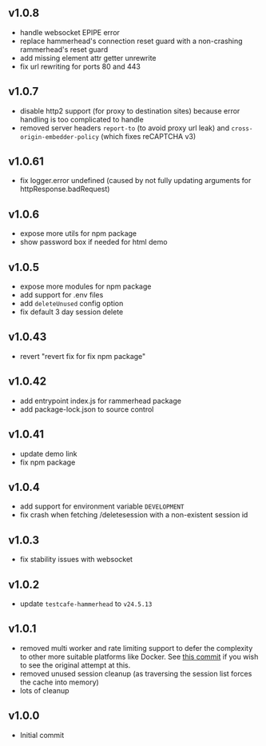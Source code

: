## v1.0.8

- handle websocket EPIPE error
- replace hammerhead's connection reset guard with a non-crashing rammerhead's reset guard
- add missing element attr getter unrewrite
- fix url rewriting for ports 80 and 443

## v1.0.7

- disable http2 support (for proxy to destination sites) because error handling is too complicated to handle
- removed server headers `report-to` (to avoid proxy url leak) and `cross-origin-embedder-policy` (which fixes reCAPTCHA v3)

## v1.0.61

- fix logger.error undefined (caused by not fully updating arguments for httpResponse.badRequest)

## v1.0.6

- expose more utils for npm package
- show password box if needed for html demo

## v1.0.5

- expose more modules for npm package
- add support for .env files
- add `deleteUnused` config option
- fix default 3 day session delete

## v1.0.43

- revert "revert fix for fix npm package"

## v1.0.42

- add entrypoint index.js for rammerhead package
- add package-lock.json to source control

## v1.0.41

- update demo link
- fix npm package

## v1.0.4

- add support for environment variable `DEVELOPMENT`
- fix crash when fetching /deletesession with a non-existent session id

## v1.0.3

- fix stability issues with websocket

## v1.0.2

- update `testcafe-hammerhead` to `v24.5.13`

## v1.0.1

- removed multi worker and rate limiting support to defer the complexity to other more suitable platforms like Docker. See [this commit](https://github.com/binary-person/rammerhead/tree/31ac3d23f30487f0dcd14323dc029f4ceb3b235a) if you wish to see the original attempt at this.
- removed unused session cleanup (as traversing the session list forces the cache into memory)
- lots of cleanup

## v1.0.0

- Initial commit
